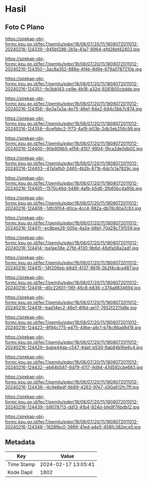 # Hasil

## Foto C Plano

https://sirekap-obj-formc.kpu.go.id/fec7/pemilu/pdpr/18/08/07/20/11/1808072011012-20240216-124339--945bf286-2b1a-41a7-8964-efd28ef42403.jpg

https://sirekap-obj-formc.kpu.go.id/fec7/pemilu/pdpr/18/08/07/20/11/1808072011012-20240216-124350--3ac8a352-888a-4f4b-8d9e-679a0787210e.jpg

https://sirekap-obj-formc.kpu.go.id/fec7/pemilu/pdpr/18/08/07/20/11/1808072011012-20240216-124351--fe3bb143-ce9e-4b18-a32d-9281805cbdde.jpg

https://sirekap-obj-formc.kpu.go.id/fec7/pemilu/pdpr/18/08/07/20/11/1808072011012-20240216-124356--6e3a7a3a-4e75-46e1-84e2-b94c5bb7c874.jpg

https://sirekap-obj-formc.kpu.go.id/fec7/pemilu/pdpr/18/08/07/20/11/1808072011012-20240216-124358--6cefbbc2-1f73-4af9-b03b-2db3eb256c99.jpg

https://sirekap-obj-formc.kpu.go.id/fec7/pemilu/pdpr/18/08/07/20/11/1808072011012-20240216-124400--90e909b5-ef56-4107-9904-19ca2de0db02.jpg

https://sirekap-obj-formc.kpu.go.id/fec7/pemilu/pdpr/18/08/07/20/11/1808072011012-20240216-124403--47a1afb0-2465-4b2b-871b-6dc1c1a7829c.jpg

https://sirekap-obj-formc.kpu.go.id/fec7/pemilu/pdpr/18/08/07/20/11/1808072011012-20240216-124405--1570c46d-5486-4afb-b5d6-3fb65bc4a95b.jpg

https://sirekap-obj-formc.kpu.go.id/fec7/pemilu/pdpr/18/08/07/20/11/1808072011012-20240216-124408--1dfc9104-d0ca-4cc4-982a-db78c80a7c93.jpg

https://sirekap-obj-formc.kpu.go.id/fec7/pemilu/pdpr/18/08/07/20/11/1808072011012-20240216-124411--ec8bee26-005e-4a2e-b6bf-70d28c73f559.jpg

https://sirekap-obj-formc.kpu.go.id/fec7/pemilu/pdpr/18/08/07/20/11/1808072011012-20240216-124414--ba1ae38e-27fd-4130-9b6d-46dfa58a2ad1.jpg

https://sirekap-obj-formc.kpu.go.id/fec7/pemilu/pdpr/18/08/07/20/11/1808072011012-20240216-124415--14f206eb-b6d3-4137-8618-2b2f4cdce487.jpg

https://sirekap-obj-formc.kpu.go.id/fec7/pemilu/pdpr/18/08/07/20/11/1808072011012-20240216-124418--d0c22601-116f-46c8-b836-c374a8834694.jpg

https://sirekap-obj-formc.kpu.go.id/fec7/pemilu/pdpr/18/08/07/20/11/1808072011012-20240216-124419--bad14ec2-48e1-4f6d-ae17-7652f2211d8e.jpg

https://sirekap-obj-formc.kpu.go.id/fec7/pemilu/pdpr/18/08/07/20/11/1808072011012-20240216-124423--8f94c775-e475-49be-a8c1-b78c86ad8d19.jpg

https://sirekap-obj-formc.kpu.go.id/fec7/pemilu/pdpr/18/08/07/20/11/1808072011012-20240216-124429--babe44da-c547-4da1-b530-6ab84b16e6c4.jpg

https://sirekap-obj-formc.kpu.go.id/fec7/pemilu/pdpr/18/08/07/20/11/1808072011012-20240216-124432--eb64b587-6d79-4117-9d84-47d592cbe683.jpg

https://sirekap-obj-formc.kpu.go.id/fec7/pemilu/pdpr/18/08/07/20/11/1808072011012-20240216-124436--4c9e8edf-6b99-4263-97e7-d30a612fc7ff.jpg

https://sirekap-obj-formc.kpu.go.id/fec7/pemilu/pdpr/18/08/07/20/11/1808072011012-20240216-124439--b9078713-dd13-41b4-924d-bfe9f76bdb12.jpg

https://sirekap-obj-formc.kpu.go.id/fec7/pemilu/pdpr/18/08/07/20/11/1808072011012-20240216-124348--1628fbc0-3989-41ed-a4e5-458fc382ece5.jpg


## Metadata

| Key        | Value               |
| ---------- | ------------------- |
| Time Stamp | 2024-02-17 13:05:41 |
| Kode Dapil | 1802                |



